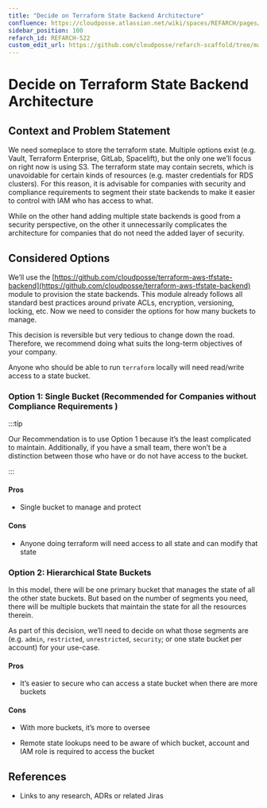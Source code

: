 ```yaml
---
title: "Decide on Terraform State Backend Architecture"
confluence: https://cloudposse.atlassian.net/wiki/spaces/REFARCH/pages/1290633369/REFARCH-522+-+Decide+on+Terraform+State+Backend+Architecture
sidebar_position: 100
refarch_id: REFARCH-522
custom_edit_url: https://github.com/cloudposse/refarch-scaffold/tree/main/docs/docs/fundamentals/design-decisions/decide-on-terraform-state-backend-architecture.md
---
```


# Decide on Terraform State Backend Architecture

## Context and Problem Statement

We need someplace to store the terraform state. Multiple options exist (e.g. Vault, Terraform Enterprise, GitLab,
Spacelift), but the only one we’ll focus on right now is using S3. The terraform state may contain secrets, which is
unavoidable for certain kinds of resources (e.g. master credentials for RDS clusters). For this reason, it is advisable
for companies with security and compliance requirements to segment their state backends to make it easier to control
with IAM who has access to what.

While on the other hand adding multiple state backends is good from a security perspective, on the other it
unnecessarily complicates the architecture for companies that do not need the added layer of security.

## Considered Options

We’ll use the
[https://github.com/cloudposse/terraform-aws-tfstate-backend](https://github.com/cloudposse/terraform-aws-tfstate-backend)
module to provision the state backends. This module already follows all standard best practices around private ACLs,
encryption, versioning, locking, etc. Now we need to consider the options for how many buckets to manage.

This decision is reversible but very tedious to change down the road. Therefore, we recommend doing what suits the
long-term objectives of your company.

Anyone who should be able to run `terraform` locally will need read/write access to a state bucket.

### Option 1: Single Bucket (Recommended for Companies without Compliance Requirements )

:::tip

Our Recommendation is to use Option 1 because it’s the least complicated to maintain. Additionally, if you have a
small team, there won’t be a distinction between those who have or do not have access to the bucket.

:::

#### Pros

- Single bucket to manage and protect

#### Cons

- Anyone doing terraform will need access to all state and can modify that state

### Option 2: Hierarchical State Buckets

In this model, there will be one primary bucket that manages the state of all the other state buckets. But based on the
number of segments you need, there will be multiple buckets that maintain the state for all the resources therein.

As part of this decision, we’ll need to decide on what those segments are (e.g. `admin`, `restricted`, `unrestricted`,
`security`; or one state bucket per account) for your use-case.

#### Pros

- It’s easier to secure who can access a state bucket when there are more buckets

#### Cons

- With more buckets, it’s more to oversee

- Remote state lookups need to be aware of which bucket, account and IAM role is required to access the bucket

## References

- Links to any research, ADRs or related Jiras

